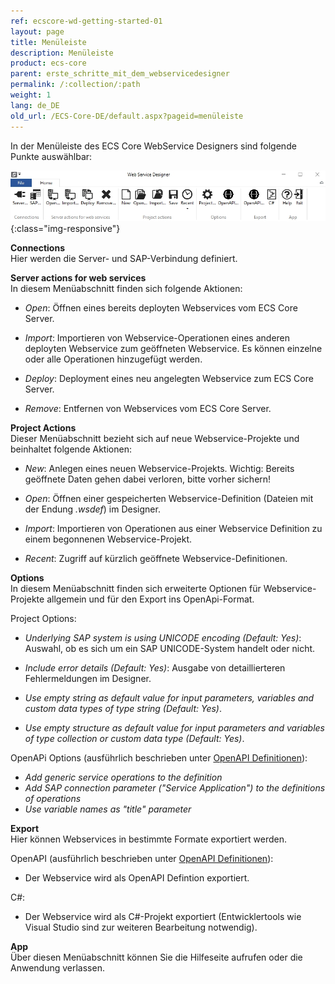 ```yaml
---
ref: ecscore-wd-getting-started-01
layout: page
title: Menüleiste
description: Menüleiste
product: ecs-core
parent: erste_schritte_mit_dem_webservicedesigner
permalink: /:collection/:path
weight: 1
lang: de_DE
old_url: /ECS-Core-DE/default.aspx?pageid=menüleiste
---
```


In der Menüleiste des ECS Core WebService Designers sind folgende Punkte auswählbar:

![WSD-11](/img/content/ecscore-wsd_11.png){:class="img-responsive"}


**Connections** <br>
Hier werden die Server- und SAP-Verbindung definiert.

**Server actions for web services** <br>
In diesem Menüabschnitt finden sich folgende Aktionen:
- *Open*: Öffnen eines bereits deployten Webservices vom ECS Core Server.

- *Import*: Importieren von Webservice-Operationen eines anderen deployten Webservice zum geöffneten Webservice. Es können einzelne oder alle Operationen hinzugefügt werden. 

- *Deploy*: Deployment eines neu angelegten Webservice zum ECS Core Server. 

- *Remove*: Entfernen von Webservices vom ECS Core Server. 
  

**Project Actions** <br>
Dieser Menüabschnitt bezieht sich auf neue Webservice-Projekte und beinhaltet folgende Aktionen:

- *New*: Anlegen eines neuen Webservice-Projekts. Wichtig: Bereits geöffnete Daten gehen dabei verloren, bitte vorher sichern!

- *Open*: Öffnen einer gespeicherten Webservice-Definition (Dateien mit der Endung *.wsdef*) im Designer.

- *Import*: Importieren von Operationen aus einer Webservice Definition zu einem begonnenen Webservice-Projekt.

- *Recent*: Zugriff auf kürzlich geöffnete Webservice-Definitionen.

**Options** <br>
In diesem Menüabschnitt finden sich erweiterte Optionen für Webservice-Projekte allgemein und für den Export ins OpenApi-Format.

Project Options:
- *Underlying SAP system is using UNICODE encoding (Default: Yes)*: Auswahl, ob es sich um ein SAP UNICODE-System handelt oder nicht.

- *Include error details (Default: Yes)*: Ausgabe von detaillierteren Fehlermeldungen im Designer.

- *Use empty string as default value for input parameters, variables and custom data types of type string (Default: Yes)*.

- *Use empty structure as default value for input parameters and variables of type collection or custom data type (Default: Yes)*.

OpenAPi Options (ausführlich beschrieben unter [OpenAPI Definitionen](../openapi_definitionen)):
- *Add generic service operations to the definition*
- *Add SAP connection parameter ("Service Application") to the definitions of operations* <br>
- *Use variable names as "title" parameter*

**Export** <br>
Hier können Webservices in bestimmte Formate exportiert werden.

OpenAPI (ausführlich beschrieben unter [OpenAPI Definitionen](../openapi_definitionen)):
- Der Webservice wird als OpenAPI Defintion exportiert.

C#:
- Der Webservice wird als C#-Projekt exportiert (Entwicklertools wie Visual Studio sind zur weiteren Bearbeitung notwendig). 

**App** <br>
Über diesen Menüabschnitt können Sie die Hilfeseite aufrufen oder die Anwendung verlassen. 


       

  